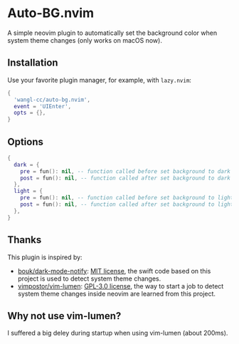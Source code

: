 # Auto-BG.nvim

A simple neovim plugin to automatically set the background color
when system theme changes (only works on macOS now).

## Installation

Use your favorite plugin manager, for example, with `lazy.nvim`:

```lua
{
  'wangl-cc/auto-bg.nvim',
  event = 'UIEnter',
  opts = {},
}
```

## Options

```lua
{
  dark = {
    pre = fun(): nil, -- function called before set background to dark
    post = fun(): nil, -- function called after set background to dark
  },
  light = {
    pre = fun(): nil, -- function called before set background to light
    post = fun(): nil, -- function called after set background to light
  },
}
```

## Thanks

This plugin is inspired by:

- [bouk/dark-mode-notify](https://github.com/bouk/dark-mode-notify):
    [MIT license](https://github.com/bouk/dark-mode-notify/blob/4d7fe211f81c5b67402fad4bed44995344a260d1/LICENSE),
    the swift code based on this project is used to detect system theme changes.
- [vimpostor/vim-lumen](https://github.com/vimpostor/vim-lumen):
    [GPL-3.0 license](https://github.com/vimpostor/vim-lumen/blob/b183859510bebfc9062caf300e24c707a5fe522f/LICENSE.txt),
    the way to start a job to detect system theme changes inside neovim
    are learned from this project.

## Why not use vim-lumen?

I suffered a big deley during startup when using vim-lumen (about 200ms).
